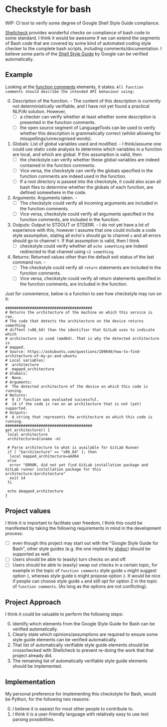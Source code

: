 # Checkstyle for bash

WIP: CI tool to verify some degree of Google Shell Style Guide compliance.

[Shellcheck](https://github.com/koalaman/shellcheck) provides wonderful checks on compliance of bash code to some standard. I think it would be awesome if we can extend the segments of Bash code that are covered by some kind of automated coding style checker to the complete bash scripts, including comments/documentation. I believe some parts of the [Shell Style Guide](https://google.github.io/styleguide/shellguide.html) by Google can be verified automatically.

## Example

Looking at the [function comments](https://google.github.io/styleguide/shellguide.html) elements, it states: `All function comments should describe the intended API behaviour using:`

0. Description of the function. - The content of this description is currently not deterministically verifiable, and I have not yet found a practical NLP/AI solution. However,
   - [ ] a checker can verify whether at least whether some description is presented in the function comments.
   - [ ] the open source segment of LanguageTools can be used to verify whether this description is grammatically correct (whilst allowing for misspellings/unrecognised words).
1. Globals: List of global variables used and modified. - I think/assume one could use static code analysis to determine which variables in a function are local, and which are global. If this assumption is valid, then:
   - [ ] the checkstyle can verify whether these global variables are indeed contained in the function comments.
   - [ ] Vice versa, the checkstyle can verify the globals specified in the function comments are indeed used in the function.
   - [ ] If a root directory is passed into the checkstyle, it could also scan all bash files to determine whether the globals of each function, are defined somewhere in the code.
1. Arguments: Arguments taken. -
   - [ ] The checkstyle could verify all incoming arguments are included in the function comments.
   - [ ] Vice versa, checkstyle could verify all arguments specified in the function comments, are included in the function.
1. Outputs: Output to STDOUT or STDERR. - I do not yet have a lot of experience with this, however I assume that one could include a code style assumption, stating all echo's should go to channel `x` and all errors should go to channel `Y`. If that assumption is valid, then  I think
   - [ ] checkstyle could verify whether all `echo something` are indeed redirected to that channel using `>2 something`.
1. Returns: Returned values other than the default exit status of the last command run. -
   - [ ] The checkstyle could verify all `return` statements are included in the function comments.
   - [ ] Vice versa, checkstyle could verify all return statements specified in the function comments, are included in the function.

Just for convenience, below is a function to see how checkstyle may run on it:

```
#######################################
# Returns the architecture of the machine on which this service is ran.
# The code that detects the architecture on the device returns something
# diffent (x86_64) than the identifier that GitLab uses to indicate which
# architecture is used (amd64). That is why the detected architecture is
# mapped.
# Source: https://askubuntu.com/questions/189640/how-to-find-architecture-of-my-pc-and-ubuntu
# Local variables:
#  architecture
#  mapped_architecture
# Globals:
#  None.
# Arguments:
#  The detected architecture of the device on which this code is running.
# Returns:
#  0 if function was evaluated successful.
#  14 if the code is ran on an architecture that is not (yet) supported.
# Outputs:
#  A string that represents the architecture on which this code is running.
#######################################
get_architecture() {
 local architecture
 architecture=$(uname -m)

 # Parse architecture to what is available for GitLab Runner
 if [ "$architecture" == "x86_64" ]; then
  local mapped_architecture=amd64
 else
  error "ERROR, did not yet find GitLab installation package and GitLab runner installation package for this architecture:$architecture"
  exit 14
 fi

 echo $mapped_architecture
}
```

## Project values

I think it is important to facilitate user freedom, I think this could be manifested by taking the following requirements in mind in the development process:

- [ ] even though this project may start out with the "Google Style Guide for Bash", other style guides (e.g. the one implied by [shdoc](https://github.com/reconquest/shdoc)) should be supported as well.
- [ ] Users should be able to (easily) turn checks on and off.
- [ ] Users should be able to (easily) swap out checks in a certain topic, for example in the topic of `function comments` style guide `a` might suggest option `1`, whereas style guide `b` might propose option `2`. It would be nice if people can choose style guide `a` and still opt for option 2 in the topic of `function comments`. (As long as the options are not conflicting).

## Project Approach

I think it could be valuable to perform the following steps:

0. Identify which elements from the Google Style Guide for Bash can be verified automatically.
1. Clearly state which opinions/assumptions are required to ensure some style guide elements can be verified automatically.
1. That list of automatically verifiable style guide elements should be crosschecked with Shellcheck to prevent re-doing the work that that project already did.
1. The remaining list of automatically verifiable style guide elements should be implemented.

## Implementation

My personal preference for implementing this checkstyle for Bash, would be Python, for the following two reasons:

0. I believe it is easiest for most other people to contribute to.
1. I think it is a user-friendly language with relatively easy to use text parsing possibilities.
